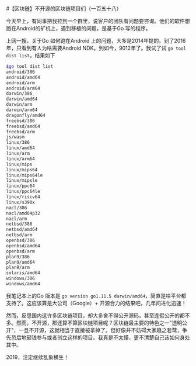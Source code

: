 #【区块链】不开源的区块链项目们（一百五十八）

今天早上，有同事把我拉到一个群里，说客户的团队有问题要咨询。他们的软件想跑在Android的矿机上，遇到移植的问题。是基于Go 写的程序。

上网一搜，关于Go 如何跑在Android 上的问题，大多是2014年提的。到了2016年，只看到有人为啥需要Android NDK。到如今，9012年了。我试了试 `go tool dist list`，结果如下

```bash
$go tool dist list
android/386
android/amd64
android/arm
android/arm64
darwin/386
darwin/amd64
darwin/arm
darwin/arm64
dragonfly/amd64
freebsd/386
freebsd/amd64
freebsd/arm
js/wasm
linux/386
linux/amd64
linux/arm
linux/arm64
linux/mips
linux/mips64
linux/mips64le
linux/mipsle
linux/ppc64
linux/ppc64le
linux/riscv64
linux/s390x
nacl/386
nacl/amd64p32
nacl/arm
netbsd/386
netbsd/amd64
netbsd/arm
openbsd/386
openbsd/amd64
openbsd/arm
plan9/386
plan9/amd64
plan9/arm
solaris/amd64
windows/386
windows/amd64
```

我笔记本上的Go 版本是 `go version go1.11.5 darwin/amd64`，简直是啥平台都支持了。这应该算是大公司（Google）+ 开源合力的结果吧，几年间进化迅速！

然而，反思国内这许多区块链项目，却大多舍不得公开源码，甚至连假公开的都不多。然而，不开源，那还算不算区块链项目呢？区块链最主要的特色之一"透明公开"，一旦不开源，这就相当于直接被拿掉了。但好像并不妨碍大家趋之若鹜，争先恐后地砸钱参与或者创立这样的项目。我真是不太懂，更不清楚自己该如何身处其中。

2019，注定继续乱象横生！

